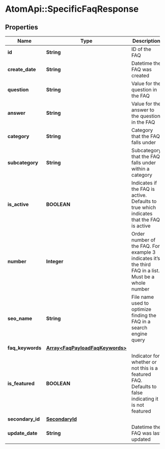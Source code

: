 # AtomApi::SpecificFaqResponse

## Properties
Name | Type | Description | Notes
------------ | ------------- | ------------- | -------------
**id** | **String** | ID of the FAQ | [optional] 
**create_date** | **String** | Datetime the FAQ was created | [optional] 
**question** | **String** | Value for the question in the FAQ | 
**answer** | **String** | Value for the answer to the question in the FAQ | 
**category** | **String** | Category that the FAQ falls under | [optional] 
**subcategory** | **String** | Subcategory that the FAQ falls under within a category | [optional] 
**is_active** | **BOOLEAN** | Indicates if the FAQ is active. Defaults to true which indicates that the FAQ is active | [optional] [default to true]
**number** | **Integer** | Order number of the FAQ. For example 3 indicates it’s the third FAQ in a list. Must be a whole number | [optional] 
**seo_name** | **String** | File name used to optimize finding the FAQ in a search engine query | [optional] 
**faq_keywords** | [**Array&lt;FaqPayloadFaqKeywords&gt;**](FaqPayloadFaqKeywords.md) |  | [optional] 
**is_featured** | **BOOLEAN** | Indicator for whether or not this is a featured FAQ. Defaults to false indicating it is not featured | [optional] [default to false]
**secondary_id** | [**SecondaryId**](SecondaryId.md) |  | [optional] 
**update_date** | **String** | Datetime the FAQ was last updated | [optional] 



